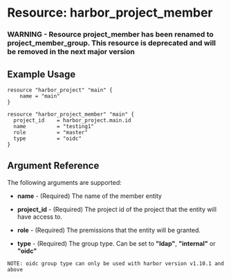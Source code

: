 # Resource: harbor_project_member

### WARNING - Resource project_member has been renamed to project_member_group. This resource is deprecated and will be removed in the next major version

## Example Usage
```hcl
resource "harbor_project" "main" {
    name = "main"
}

resource "harbor_project_member" "main" {
  project_id    = harbor_project.main.id
  name          = "testing1"
  role          = "master"
  type          = "oidc"
}

```

## Argument Reference
The following arguments are supported:

* **name** - (Required) The name of the member entity

* **project_id** - (Required) The project id of the project that the entity will have access to.

* **role** - (Required) The premissions that the entity will be granted.

* **type** - (Required) The group type.  Can be set to **"ldap"**, **"internal"** or **"oidc"** 

`NOTE: oidc group type can only be used with harbor version v1.10.1 and above`